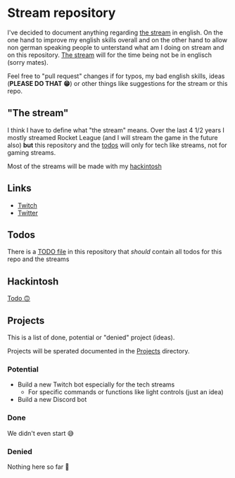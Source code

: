 # Stream repository

I've decided to document anything regarding [the stream](#the-stream) in english. On the one hand to improve my english skills overall and on the other hand to allow non german speaking people to unterstand what am I doing on stream and on this repository. [The stream](#the-stream) will for the time being not be in englisch (sorry mates).

Feel free to "pull request" changes if for typos, my bad english skills, ideas (**PLEASE DO THAT 😁**) or other things like suggestions for the stream or this repo.

## "The stream"

I think I have to define what "the stream" means. Over the last 4 1/2 years I mostly streamed Rocket League (and I will stream the game in the future also) **but** this repository and the [todos](#todos) will only for tech like streams, not for gaming streams.

Most of the streams will be made with my [hackintosh](#hackintosh)

## Links

-   [Twitch](https://www.twitch.tv/curi0sDE)
-   [Twitter](https://www.twitter.com/curi0sDE)

## Todos

There is a [TODO file](TODO) in this repository that _should_ contain all todos for this repo and the streams

## Hackintosh

[Todo 🙃](TODO#L2)

## Projects

This is a list of done, potential or "denied" project (ideas).

Projects will be sperated documented in the [Projects](Projects/) directory.

### Potential

-   Build a new Twitch bot especially for the tech streams
    -   For specific commands or functions like light controls (just an idea)
-   Build a new Discord bot

### Done

We didn't even start 😅

### Denied

Nothing here so far 🤗
